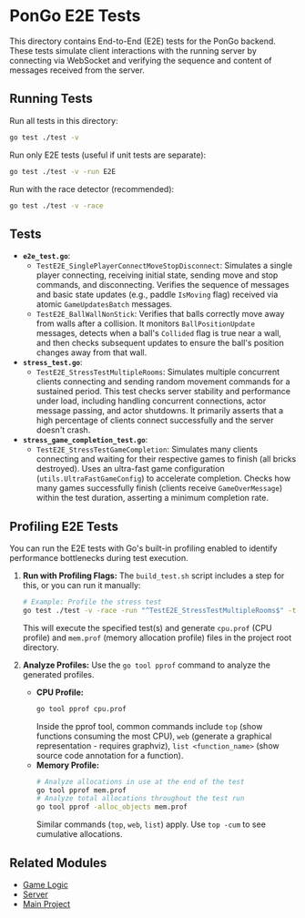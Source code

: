 # PonGo E2E Tests

This directory contains End-to-End (E2E) tests for the PonGo backend. These tests simulate client interactions with the running server by connecting via WebSocket and verifying the sequence and content of messages received from the server.

## Running Tests

Run all tests in this directory:

```bash
go test ./test -v
```

Run only E2E tests (useful if unit tests are separate):

```bash
go test ./test -v -run E2E
```

Run with the race detector (recommended):

```bash
go test ./test -v -race
```

## Tests

*   **`e2e_test.go`**:
    *   `TestE2E_SinglePlayerConnectMoveStopDisconnect`: Simulates a single player connecting, receiving initial state, sending move and stop commands, and disconnecting. Verifies the sequence of messages and basic state updates (e.g., paddle `IsMoving` flag) received via atomic `GameUpdatesBatch` messages.
    *   `TestE2E_BallWallNonStick`: Verifies that balls correctly move away from walls after a collision. It monitors `BallPositionUpdate` messages, detects when a ball's `Collided` flag is true near a wall, and then checks subsequent updates to ensure the ball's position changes away from that wall.
*   **`stress_test.go`**:
    *   `TestE2E_StressTestMultipleRooms`: Simulates multiple concurrent clients connecting and sending random movement commands for a sustained period. This test checks server stability and performance under load, including handling concurrent connections, actor message passing, and actor shutdowns. It primarily asserts that a high percentage of clients connect successfully and the server doesn't crash.
*   **`stress_game_completion_test.go`**:
    *   `TestE2E_StressTestGameCompletion`: Simulates many clients connecting and waiting for their respective games to finish (all bricks destroyed). Uses an ultra-fast game configuration (`utils.UltraFastGameConfig`) to accelerate completion. Checks how many games successfully finish (clients receive `GameOverMessage`) within the test duration, asserting a minimum completion rate.

## Profiling E2E Tests

You can run the E2E tests with Go's built-in profiling enabled to identify performance bottlenecks during test execution.

1.  **Run with Profiling Flags:**
    The `build_test.sh` script includes a step for this, or you can run it manually:
    ```bash
    # Example: Profile the stress test
    go test ./test -v -race -run "^TestE2E_StressTestMultipleRooms$" -timeout 90s -cpuprofile cpu.prof -memprofile mem.prof
    ```
    This will execute the specified test(s) and generate `cpu.prof` (CPU profile) and `mem.prof` (memory allocation profile) files in the project root directory.

2.  **Analyze Profiles:**
    Use the `go tool pprof` command to analyze the generated profiles.
    *   **CPU Profile:**
        ```bash
        go tool pprof cpu.prof
        ```
        Inside the pprof tool, common commands include `top` (show functions consuming the most CPU), `web` (generate a graphical representation - requires graphviz), `list <function_name>` (show source code annotation for a function).
    *   **Memory Profile:**
        ```bash
        # Analyze allocations in use at the end of the test
        go tool pprof mem.prof
        # Analyze total allocations throughout the test run
        go tool pprof -alloc_objects mem.prof
        ```
        Similar commands (`top`, `web`, `list`) apply. Use `top -cum` to see cumulative allocations.

## Related Modules

*   [Game Logic](../game/README.md)
*   [Server](../server/README.md)
*   [Main Project](../README.md)
